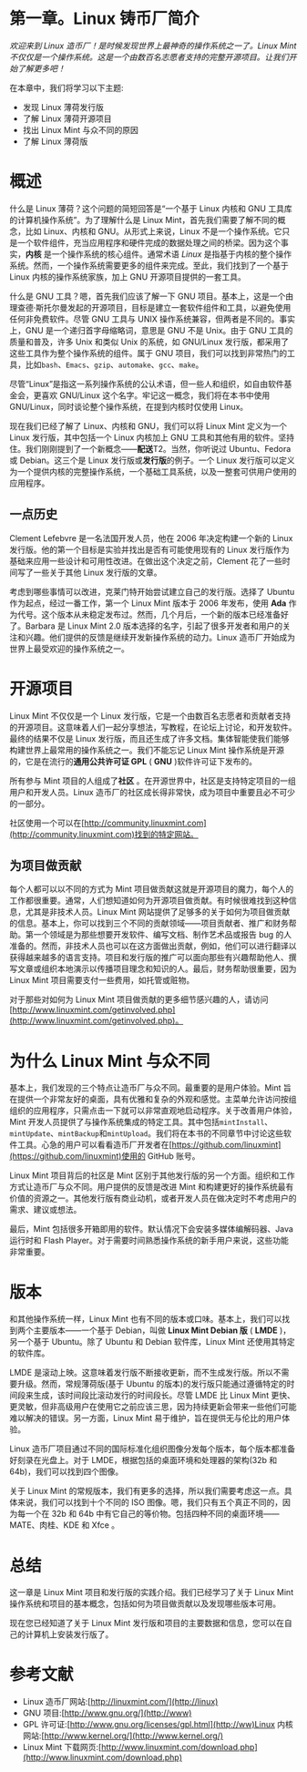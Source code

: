 # 第一章。Linux 铸币厂简介

*欢迎来到 Linux 造币厂！是时候发现世界上最神奇的操作系统之一了。Linux Mint 不仅仅是一个操作系统。这是一个由数百名志愿者支持的完整开源项目。让我们开始了解更多吧！*

在本章中，我们将学习以下主题:

*   发现 Linux 薄荷发行版
*   了解 Linux 薄荷开源项目
*   找出 Linux Mint 与众不同的原因
*   了解 Linux 薄荷版

# 概述

什么是 Linux 薄荷？这个问题的简短回答是“一个基于 Linux 内核和 GNU 工具库的计算机操作系统”。为了理解什么是 Linux Mint，首先我们需要了解不同的概念，比如 Linux、内核和 GNU。从形式上来说，Linux 不是一个操作系统。它只是一个软件组件，充当应用程序和硬件完成的数据处理之间的桥梁。因为这个事实，**内核** 是一个操作系统的核心组件。通常术语 *Linux* 是指基于内核的整个操作系统。然而，一个操作系统需要更多的组件来完成。至此，我们找到了一个基于 Linux 内核的操作系统家族，加上 GNU 开源项目提供的一套工具。

什么是 GNU 工具？嗯，首先我们应该了解一下 GNU 项目。基本上，这是一个由理查德·斯托尔曼发起的开源项目，目标是建立一套软件组件和工具，以避免使用任何非免费软件。尽管 GNU 工具与 UNIX 操作系统兼容，但两者是不同的。事实上，GNU 是一个递归首字母缩略词，意思是 GNU 不是 Unix。由于 GNU 工具的质量和普及，许多 Unix 和类似 Unix 的系统，如 GNU/Linux 发行版，都采用了这些工具作为整个操作系统的组件。属于 GNU 项目，我们可以找到非常热门的工具，比如`bash`、`Emacs`、`gzip`、`automake`、`gcc`、`make`。

尽管“Linux”是指这一系列操作系统的公认术语，但一些人和组织，如自由软件基金会，更喜欢 GNU/Linux 这个名字。牢记这一概念，我们将在本书中使用 GNU/Linux，同时谈论整个操作系统，在提到内核时仅使用 Linux。

现在我们已经了解了 Linux、内核和 GNU，我们可以将 Linux Mint 定义为一个 Linux 发行版，其中包括一个 Linux 内核加上 GNU 工具和其他有用的软件。坚持住。我们刚刚提到了一个新概念——**配送**T2。当然，你听说过 Ubuntu、Fedora 或 Debian。这三个是 Linux 发行版或**发行版**的例子。一个 Linux 发行版可以定义为一个提供内核的完整操作系统，一个基础工具系统，以及一整套可供用户使用的应用程序。

## 一点历史

Clement Lefebvre 是一名法国开发人员，他在 2006 年决定构建一个新的 Linux 发行版。他的第一个目标是实验并找出是否有可能使用现有的 Linux 发行版作为基础来应用一些设计和可用性改进。在做出这个决定之前，Clement 花了一些时间写了一些关于其他 Linux 发行版的文章。

考虑到哪些事情可以改进，克莱门特开始尝试建立自己的发行版。选择了 Ubuntu 作为起点，经过一番工作，第一个 Linux Mint 版本于 2006 年发布，使用 **Ada** 作为代号。这个版本从未稳定发布过。然而，几个月后，一个新的版本已经准备好了。Barbara 是 Linux Mint 2.0 版本选择的名字，引起了很多开发者和用户的关注和兴趣。他们提供的反馈是继续开发新操作系统的动力。Linux 造币厂开始成为世界上最受欢迎的操作系统之一。

# 开源项目

Linux Mint 不仅仅是一个 Linux 发行版，它是一个由数百名志愿者和贡献者支持的开源项目。这意味着人们一起分享想法，写教程，在论坛上讨论，和开发软件。最终的结果不仅是 Linux 发行版，而且还生成了许多文档。集体智能使我们能够构建世界上最常用的操作系统之一。我们不能忘记 Linux Mint 操作系统是开源的，它是在流行的**通用公共许可证 GPL** ( **GNU** )软件许可证下发布的。

所有参与 Mint 项目的人组成了**社区** 。在开源世界中，社区是支持特定项目的一组用户和开发人员。Linux 造币厂的社区成长得非常快，成为项目中重要且必不可少的一部分。

社区使用一个可以在[http://community.linuxmint.com](http://community.linuxmint.com)找到的特定网站。

## 为项目做贡献

每个人都可以以不同的方式为 Mint 项目做贡献这就是开源项目的魔力，每个人的工作都很重要。通常，人们想知道如何为开源项目做贡献。有时候很难找到这种信息，尤其是非技术人员。Linux Mint 网站提供了足够多的关于如何为项目做贡献的信息。基本上，你可以找到三个不同的贡献领域——项目贡献者、推广和财务帮助。第一个领域是为那些想要开发软件、编写文档、制作艺术品或报告 bug 的人准备的。然而，非技术人员也可以在这方面做出贡献，例如，他们可以进行翻译以获得越来越多的语言支持。项目和发行版的推广可以面向那些有兴趣帮助他人、撰写文章或组织本地演示以传播项目理念和知识的人。最后，财务帮助很重要，因为 Linux Mint 项目需要支付一些费用，如托管或赃物。

对于那些对如何为 Linux Mint 项目做贡献的更多细节感兴趣的人，请访问[http://www.linuxmint.com/getinvolved.php](http://www.linuxmint.com/getinvolved.php)。

# 为什么 Linux Mint 与众不同

基本上，我们发现的三个特点让造币厂与众不同。最重要的是用户体验。Mint 旨在提供一个非常友好的桌面，具有优雅和复杂的外观和感觉。主菜单允许访问按组组织的应用程序，只需点击一下就可以非常直观地启动程序。关于改善用户体验，Mint 开发人员提供了与操作系统集成的特定工具。其中包括`mintInstall`、`mintUpdate`、`mintBackup`和`mintUpload`。我们将在本书的不同章节中讨论这些软件工具。心急的用户可以看看造币厂开发者在[https://github.com/linuxmint](https://github.com/linuxmint)使用的 GitHub 账号。

Linux Mint 项目背后的社区是 Mint 区别于其他发行版的另一个方面。组织和工作方式让造币厂与众不同。用户提供的反馈是改进 Mint 和构建更好的操作系统最有价值的资源之一。其他发行版有商业动机，或者开发人员在做决定时不考虑用户的需求、建议或想法。

最后，Mint 包括很多开箱即用的软件。默认情况下会安装多媒体编解码器、Java 运行时和 Flash Player。对于需要时间熟悉操作系统的新手用户来说，这些功能非常重要。

# 版本

和其他操作系统一样，Linux Mint 也有不同的版本或口味。基本上，我们可以找到两个主要版本——一个基于 Debian，叫做 **Linux Mint Debian 版** ( **LMDE** )，另一个基于 Ubuntu。除了 Ubuntu 和 Debian 软件库，Linux Mint 还使用其特定的软件库。

LMDE 是滚动上映。这意味着发行版不断接收更新，而不生成发行版。所以不需要升级。然而，常规薄荷版(基于 Ubuntu 的版本)的发行版只能通过遵循特定的时间段来生成，该时间段比滚动发行的时间段长。尽管 LMDE 比 Linux Mint 更快、更灵敏，但非高级用户在使用它之前应该三思，因为持续更新会带来一些他们可能难以解决的错误。另一方面，Linux Mint 易于维护，旨在提供无与伦比的用户体验。

Linux 造币厂项目通过不同的国际标准化组织图像分发每个版本，每个版本都准备好刻录在光盘上。对于 LMDE，根据包括的桌面环境和处理器的架构(32b 和 64b)，我们可以找到四个图像。

关于 Linux Mint 的常规版本，我们有更多的选择，所以我们需要考虑这一点。具体来说，我们可以找到十个不同的 ISO 图像。嗯，我们只有五个真正不同的，因为每一个在 32b 和 64b 中有它自己的等价物。包括四种不同的桌面环境——MATE、肉桂、KDE 和 Xfce 。

# 总结

这一章是 Linux Mint 项目和发行版的实践介绍。我们已经学习了关于 Linux Mint 操作系统和项目的基本概念，包括如何为项目做贡献以及发现哪些版本可用。

现在您已经知道了关于 Linux Mint 发行版和项目的主要数据和信息，您可以在自己的计算机上安装发行版了。

# 参考文献

*   Linux 造币厂网站:[http://linuxmint.com/](http://linux)
*   GNU 项目:[http://www.gnu.org/](http://www)
*   GPL 许可证:[http://www.gnu.org/licenses/gpl.html](http://ww)Linux 内核网站:[http://www.kernel.org/](http://www.kernel.org/)
*   Linux Mint 下载网页:[http://www.linuxmint.com/download.php](http://www.linuxmint.com/download.php)